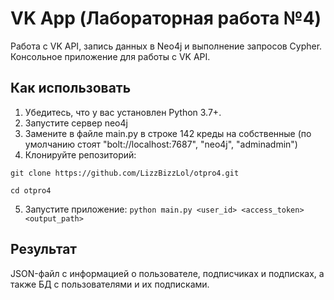 # VK App (Лабораторная работа №4)
Работа с VK API, запись данных в Neo4j и выполнение запросов Cypher.
Консольное приложение для работы с VK API.

## Как использовать
1. Убедитесь, что у вас установлен Python 3.7+.
2.  Запустите сервер neo4j
3.  Замените в файле main.py в строке 142 креды на собственные (по умолчанию стоят "bolt://localhost:7687", "neo4j", "adminadmin")
4.  Клонируйте репозиторий:

   `git clone https://github.com/LizzBizzLol/otpro4.git`

   `cd otpro4`
   
5.  Запустите приложение:
   `python main.py <user_id> <access_token> <output_path>`

## Результат
JSON-файл с информацией о пользователе, подписчиках и подписках, а также БД с пользователями и их подписками.
